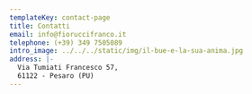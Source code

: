 ```yaml
---
templateKey: contact-page
title: Contatti
email: info@fioruccifranco.it
telephone: (+39) 349 7505089
intro_image: ../../../static/img/il-bue-e-la-sua-anima.jpg
address: |-
  Via Tumiati Francesco 57,
  61122 - Pesaro (PU)
---
```


